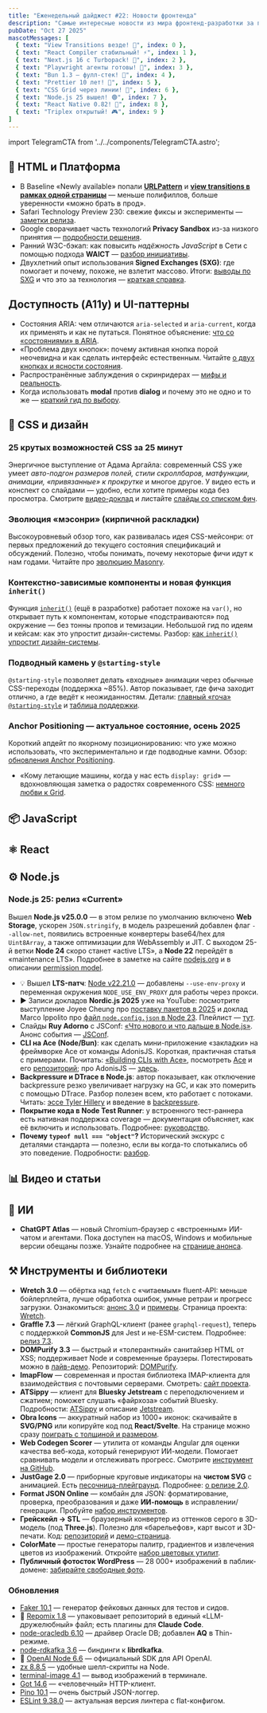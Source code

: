 ```yaml
---
title: "Еженедельный дайджест #22: Новости фронтенда"
description: "Самые интересные новости из мира фронтенд-разработки за последнюю неделю"
pubDate: "Oct 27 2025"
mascotMessages: [
  { text: "View Transitions везде! 🎉", index: 0 },
  { text: "React Compiler стабильный! ⚡", index: 1 },
  { text: "Next.js 16 с Turbopack! 🚀", index: 2 },
  { text: "Playwright агенты готовы! 🤖", index: 3 },
  { text: "Bun 1.3 — фулл-стек! 💪", index: 4 },
  { text: "Prettier 10 лет! 🎨", index: 5 },
  { text: "CSS Grid через линии! 📐", index: 6 },
  { text: "Node.js 25 вышел! 🟢", index: 7 },
  { text: "React Native 0.82! 📱", index: 8 },
  { text: "Triplex открытый! 🎮", index: 9 }
]
---
```


import TelegramCTA from '../../components/TelegramCTA.astro';

## 🧪 HTML и Платформа
* В Baseline «Newly available» попали [**URLPattern**](https://frontendfoc.us/link/175935/web) и [**view transitions в рамках одной страницы**](https://frontendfoc.us/link/175936/web) — меньше полифиллов, больше уверенности «можно брать в прод».
* Safari Technology Preview 230: свежие фиксы и эксперименты — [заметки релиза](https://frontendfoc.us/link/175937/web).
* Google сворачивает часть технологий **Privacy Sandbox** из-за низкого принятия — [подробности решения](https://frontendfoc.us/link/175934/web).
* Ранний W3C-бэкап: как повысить *надёжность JavaScript* в Сети с помощью подхода **WAICT** — [разбор инициативы](https://frontendfoc.us/link/175955/web).
* Двухлетний опыт использования **Signed Exchanges (SXG)**: где помогает и почему, похоже, не взлетит массово. Итоги: [выводы по SXG](https://frontendfoc.us/link/176005/web) и что это за технология — [краткая справка](https://frontendfoc.us/link/176006/web).

## Доступность (A11y) и UI-паттерны
* Cостояния ARIA: чем отличаются `aria-selected` и `aria-current`, когда их применять и как не путаться. Понятное объяснение: [что со «состояниями» в ARIA](https://frontendfoc.us/link/175948/web).
* «Проблема двух кнопок»: почему активная кнопка порой неочевидна и как сделать интерфейс естественным. Читайте [о двух кнопках и ясности состояния](https://frontendfoc.us/link/175943/web).
* Распространённые заблуждения о скринридерах — [мифы и реальность](https://frontendfoc.us/link/175956/web).
* Когда использовать **modal** против **dialog** и почему это не одно и то же — [краткий гид по выбору](https://frontendfoc.us/link/175957/web).

## 🎨 CSS и дизайн
### 25 крутых возможностей CSS за 25 минут
Энергичное выступление от Адама Аргайла: современный CSS уже умеет *авто-подгон размеров полей, стили скроллбаров, матфункции, анимации, «привязанные» к прокрутке* и многое другое. У видео есть и конспект со слайдами — удобно, если хотите примеры кода без просмотра. Смотрите [видео-доклад](https://frontendfoc.us/link/175928/web) и листайте [слайды со списком фич](https://frontendfoc.us/link/175929/web).

### Эволюция «мэсонри» (кирпичной раскладки)
Высокоуровневый обзор того, как развивалась идея CSS-мейсонри: от первых предложений до текущего состояния спецификаций и обсуждений. Полезно, чтобы понимать, почему некоторые фичи идут к нам годами. Читайте про [эволюцию Masonry](https://frontendfoc.us/link/175931/web).

### Контекстно-зависимые компоненты и новая функция `inherit()`

Функция [`inherit()`](https://frontendfoc.us/link/175941/web) (ещё в разработке) работает похоже на `var()`, но открывает путь к компонентам, которые «подстраиваются» под окружение — без тонны пропов и темизации. Небольшой гид по идеям и кейсам: как это упростит дизайн-системы. Разбор: [как `inherit()` упростит дизайн-системы](https://frontendfoc.us/link/175940/web).

### Подводный камень у `@starting-style`

`@starting-style` позволяет делать «входные» анимации через обычные CSS-переходы (поддержка ~85%). Автор показывает, где фича заходит отлично, а где ведёт к неожиданностям. Детали: [главный «гоча» `@starting-style`](https://frontendfoc.us/link/175944/web) и [таблица поддержки](https://frontendfoc.us/link/175946/web).

### Anchor Positioning — актуальное состояние, осень 2025

Короткий апдейт по якорному позиционированию: что уже можно использовать, что экспериментально и где подводные камни. Обзор: [обновления Anchor Positioning](https://frontendfoc.us/link/175951/web).

* «Кому летающие машины, когда у нас есть `display: grid`» — вдохновляющая заметка о радостях современного CSS: [немного любви к Grid](https://frontendfoc.us/link/175954/web).

<TelegramCTA/>

## 📦 JavaScript

## ⚛️ React

## ⚙️ Node.js
### Node.js 25: релиз «Current»

Вышел **Node.js v25.0.0** — в этом релизе по умолчанию включено **Web Storage**, ускорен `JSON.stringify`, в модель разрешений добавлен флаг `--allow-net`, появились встроенные конвертеры base64/hex для `Uint8Array`, а также оптимизации для WebAssembly и JIT. С выходом 25-й ветки **Node 24** скоро станет «active LTS», а **Node 22** перейдёт в «maintenance LTS». Подробнее в заметке на сайте [nodejs.org](https://nodeweekly.com/link/175881/web) и в описании [permission model](https://nodeweekly.com/link/175882/web).

* 💡 Вышел **LTS-патч**: [Node v22.21.0](https://nodeweekly.com/link/175883/web) — добавлены `--use-env-proxy` и переменная окружения `NODE_USE_ENV_PROXY` для работы через прокси.
* ▶️ Записи докладов **Nordic.js 2025** уже на YouTube: посмотрите выступление Joyee Cheung про [поставку пакетов в 2025](https://nodeweekly.com/link/175922/web) и доклад Marco Ippolito про [файл `node.config.json` в Node 23](https://nodeweekly.com/link/175923/web). Плейлист — [тут](https://nodeweekly.com/link/175921/web).
* Слайды **Ruy Adorno** с JSConf: [«Что нового и что дальше в Node.js»](https://nodeweekly.com/link/175920/web). Анонс события — [JSConf](https://nodeweekly.com/link/175919/web).
* **CLI на Ace (Node/Bun)**: как сделать мини-приложение «закладки» на фреймворке Ace от команды AdonisJS. Короткая, практичная статья с примерами. Почитать: [«Building CLIs with Ace»](https://nodeweekly.com/link/175885/web), посмотреть [Ace](https://nodeweekly.com/link/175886/web) и его [репозиторий](https://nodeweekly.com/link/175887/web); про AdonisJS — [здесь](https://nodeweekly.com/link/175888/web).
* **Backpressure и DTrace в Node.js**: автор показывает, как отключение backpressure резко увеличивает нагрузку на GC, и как это померить с помощью DTrace. Разбор полезен всем, кто работает с потоками. Читать: [эссе Tyler Hillery](https://nodeweekly.com/link/175889/web) и введение в [backpressure](https://nodeweekly.com/link/175890/web).
* **Покрытие кода в Node Test Runner**: у встроенного тест-раннера есть нативная поддержка coverage — документация объясняет, как её включить и использовать. Подробнее: [руководство](https://nodeweekly.com/link/175892/web).
* **Почему `typeof null === "object"`?** Исторический экскурс с деталями стандарта — полезно, если вы когда-то спотыкались об это поведение. Подробности: [разбор](https://nodeweekly.com/link/175893/web).

## 📊 Видео и статьи

## 🤖 ИИ
* **ChatGPT Atlas** — новый Chromium-браузер с «встроенным» ИИ-чатом и агентами. Пока доступен на macOS, Windows и мобильные версии обещаны позже. Узнайте подробнее на [странице анонса](https://frontendfoc.us/link/175933/web).


## ⚒️ Инструменты и библиотеки
* **Wretch 3.0** — обёртка над `fetch` с «читаемым» fluent-API: меньше бойлерплейта, лучше обработка ошибок, умные ретраи и прогресс загрузки. Ознакомиться: [анонс 3.0](https://nodeweekly.com/link/175896/web) и [примеры](https://nodeweekly.com/link/175895/web). Страница проекта: [Wretch](https://nodeweekly.com/link/175894/web).
* **Graffle 7.3** — лёгкий GraphQL-клиент (ранее `graphql-request`), теперь с поддержкой **CommonJS** для Jest и не-ESM-систем. Подробнее: [релиз 7.3](https://nodeweekly.com/link/175897/web).
* **DOMPurify 3.3** — быстрый и «толерантный» санитайзер HTML от XSS; поддерживает Node и современные браузеры. Потестировать можно в [лайв-демо](https://nodeweekly.com/link/175899/web). Репозиторий: [DOMPurify](https://nodeweekly.com/link/175898/web).
* **ImapFlow** — современная и простая библиотека IMAP-клиента для взаимодействия с почтовыми серверами. Смотреть: [сайт проекта](https://nodeweekly.com/link/175900/web).
* **ATSippy** — клиент для **Bluesky Jetstream** с переподключением и сжатием; поможет слушать «файрхоза» событий Bluesky. Подробности: [ATSippy](https://nodeweekly.com/link/175924/web) и описание [Jetstream](https://nodeweekly.com/link/175925/web).
* **Obra Icons** — аккуратный набор из 1000+ иконок: скачивайте в **SVG/PNG** или копируйте код под **React/Svelte**. На странице можно сразу [поиграть с толщиной и размером](https://frontendfoc.us/link/175958/web).
* **Web Codegen Scorer** — утилита от команды Angular для оценки качества веб-кода, который генерируют ИИ-модели. Помогает сравнивать модели и отслеживать прогресс. Смотрите [инструмент на GitHub](https://frontendfoc.us/link/175960/web).
* **JustGage 2.0** — приборные круговые индикаторы на **чистом SVG** с анимацией. Есть [песочница-плейграунд](https://frontendfoc.us/link/176009/web). Подробнее: [о релизе 2.0](https://frontendfoc.us/link/176008/web).
* **Format JSON Online** — комбайн для JSON: форматирование, проверка, преобразования и даже **ИИ-помощь** в исправлении/генерации. Пробуйте [набор инструментов](https://frontendfoc.us/link/175961/web).
* **Грейскейл → STL** — браузерный конвертер из оттенков серого в 3D-модель (под **Three.js**). Полезно для «барельефов», карт высот и 3D-печати. Код: [репозиторий](https://frontendfoc.us/link/175962/web) и [демо-страница](https://frontendfoc.us/link/175964/web).
* **ColorMate** — простые генераторы палитр, градиентов и извлечения цветов из изображений. Откройте [набор цветовых утилит](https://frontendfoc.us/link/175965/web).
* **Публичный фотосток WordPress** — 28 000+ изображений в паблик-домене: [забирайте свободные фото](https://frontendfoc.us/link/175938/web).


### Обновления
* [Faker 10.1](https://nodeweekly.com/link/175901/web) — генератор фейковых данных для тестов и сидов.
* 🤖 [Repomix 1.8](https://nodeweekly.com/link/175902/web) — упаковывает репозиторий в единый «LLM-дружелюбный» файл; есть плагины для **Claude Code**.
* [node-oracledb 6.10](https://nodeweekly.com/link/175903/web) — драйвер Oracle DB; добавлен **AQ** в Thin-режиме.
* [node-rdkafka 3.6](https://nodeweekly.com/link/175904/web) — биндинги к **librdkafka**.
* 🤖 [OpenAI Node 6.6](https://nodeweekly.com/link/175905/web) — официальный SDK для API OpenAI.
* [zx 8.8.5](https://nodeweekly.com/link/175906/web) — удобные шелл-скрипты на Node.
* [terminal-image 4.1](https://nodeweekly.com/link/175907/web) — вывод изображений в терминале.
* [Got 14.6](https://nodeweekly.com/link/175908/web) — «человечный» HTTP-клиент.
* [Pino 10.1](https://nodeweekly.com/link/175909/web) — очень быстрый JSON-логгер.
* [ESLint 9.38.0](https://nodeweekly.com/link/175910/web) — актуальная версия линтера с flat-конфигом.

